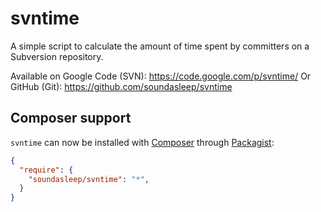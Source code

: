 svntime
=======

A simple script to calculate the amount of time spent by committers on a Subversion repository.

Available on Google Code (SVN): https://code.google.com/p/svntime/
Or GitHub (Git): https://github.com/soundasleep/svntime

## Composer support

`svntime` can now be installed with [Composer](https://getcomposer.org/) through [Packagist](https://packagist.org/packages/soundasleep/svntime):

```json
{
  "require": {
    "soundasleep/svntime": "*",
  }
}
```
